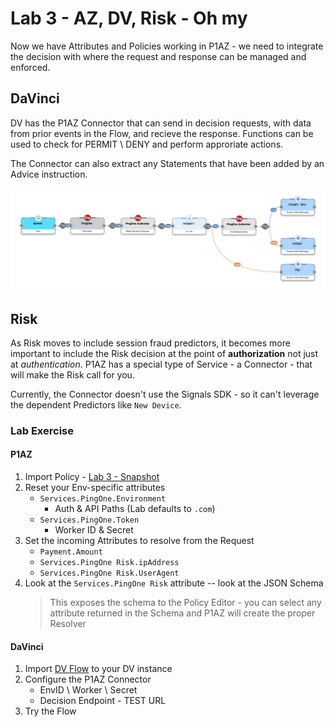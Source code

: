 # Lab 3 - AZ, DV, Risk - Oh my

Now we have Attributes and Policies working in P1AZ - we need to integrate the decision with where the request and response can be managed and enforced.

## DaVinci

DV has the P1AZ Connector that can send in decision requests, with data from prior events in the Flow, and recieve the response. Functions can be used to check for PERMIT \ DENY and perform approriate actions.

The Connector can also extract any Statements that have been added by an Advice instruction.

![Image of DaVinci Flow](/davinci/DaVinciFlow.png)

## Risk

As Risk moves to include session fraud predictors, it becomes more important to include the Risk decision at the point of **authorization** not just at *authentication*. P1AZ has a special type of Service - a Connector - that will make the Risk call for you.

Currently, the Connector doesn't use the Signals SDK - so it can't leverage the dependent Predictors like `New Device`.

### Lab Exercise

#### P1AZ

1. Import Policy - [Lab 3 - Snapshot](./SKO2023%20-%20P1AZ%20-%20Lab3.snapshot)
2. Reset your Env-specific attributes
    * `Services.PingOne.Environment`
        * Auth & API Paths (Lab defaults to `.com`)
    * `Services.PingOne.Token`
        * Worker ID & Secret
3. Set the incoming Attributes to resolve from the Request
    * `Payment.Amount`
    * `Services.PingOne Risk.ipAddress`
    * `Services.PingOne Risk.UserAgent`
4. Look at the `Services.PingOne Risk` attribute -- look at the JSON Schema
    >This exposes the schema to the Policy Editor - you can select any attribute returned in the Schema and P1AZ will create the proper Resolver

#### DaVinci

1. Import [DV Flow](../davinci/SKO2023_-%20P1AZ%20Payment%20Authorization_Export_2023-01-13T14_11_27.490Z.json) to your DV instance
2. Configure the P1AZ Connector
    * EnvID \ Worker \ Secret
    * Decision Endpoint - TEST URL
3. Try the Flow
